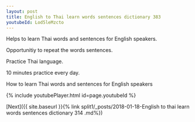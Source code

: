 ```yaml
---
layout: post
title: English to Thai learn words sentences dictionary 383 
youtubeId: Lod5leMzcto
---
```

 
 
Helps to learn Thai words and sentences for English speakers.

Opportunitiy to repeat the words sentences. 

Practice Thai language. 
 
10 minutes practice every day. 
 
How to learn Thai words and sentences for English speakers 
 
{% include youtubePlayer.html id=page.youtubeId %}
 
 
[Next]({{ site.baseurl }}{% link  split1/_posts/2018-01-18-English to thai learn words sentences dictionary 314 .md%})
 
